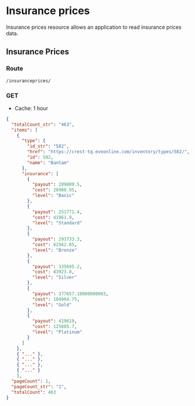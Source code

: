 # Insurance prices
Insurance prices resource allows an application to read insurance prices data.

## Insurance Prices
### Route
``/insuranceprices/``

### GET
* Cache: 1 hour

```json
{
  "totalCount_str": "463",
  "items": [
    {
      "type": {
        "id_str": "582",
        "href": "https://crest-tq.eveonline.com/inventory/types/582/",
        "id": 582,
        "name": "Bantam"
      },
      "insurance": [
        {
          "payout": 209809.5,
          "cost": 20980.95,
          "level": "Basic"
        },
        {
          "payout": 251771.4,
          "cost": 41961.9,
          "level": "Standard"
        },
        {
          "payout": 293733.3,
          "cost": 62942.85,
          "level": "Bronze"
        },
        {
          "payout": 335695.2,
          "cost": 83923.8,
          "level": "Silver"
        },
        {
          "payout": 377657.10000000003,
          "cost": 104904.75,
          "level": "Gold"
        },
        {
          "payout": 419619,
          "cost": 125885.7,
          "level": "Platinum"
        }
      ]
    },
    { "..." },
    { "..." },
    { "..." },
    { "..." }
    ],
  "pageCount": 1,
  "pageCount_str": "1",
  "totalCount": 463
}
```
